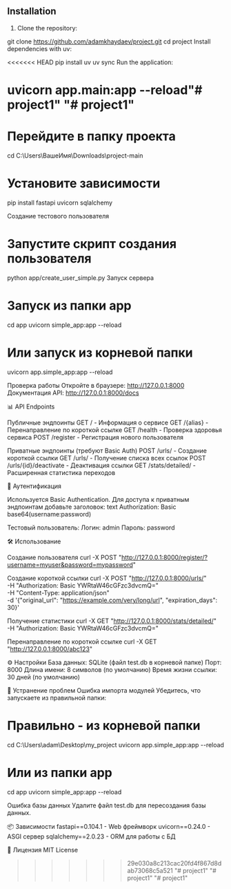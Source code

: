 ## Installation

1. Clone the repository:

git clone https://github.com/adamkhaydaev/project.git
cd project
Install dependencies with uv:

<<<<<<< HEAD
pip install uv
uv sync
Run the application:

uvicorn app.main:app --reload"# project1" 
"# project1" 
=======
# Перейдите в папку проекта
cd C:\Users\ВашеИмя\Downloads\project-main

# Установите зависимости
pip install fastapi uvicorn sqlalchemy

Создание тестового пользователя

# Запустите скрипт создания пользователя
python app/create_user_simple.py
Запуск сервера

# Запуск из папки app
cd app
uvicorn simple_app:app --reload

# Или запуск из корневой папки
uvicorn app.simple_app:app --reload

Проверка работы
Откройте в браузере: http://127.0.0.1:8000
Документация API: http://127.0.0.1:8000/docs

📊 API Endpoints

Публичные эндпоинты
GET / - Информация о сервисе
GET /{alias} - Перенаправление по короткой ссылке
GET /health - Проверка здоровья сервиса
POST /register - Регистрация нового пользователя

Приватные эндпоинты (требуют Basic Auth)
POST /urls/ - Создание короткой ссылки
GET /urls/ - Получение списка всех ссылок
POST /urls/{id}/deactivate - Деактивация ссылки
GET /stats/detailed/ - Расширенная статистика переходов

🔐 Аутентификация

Используется Basic Authentication. Для доступа к приватным эндпоинтам добавьте заголовок:
text
Authorization: Basic base64(username:password)

Тестовый пользователь:
Логин: admin
Пароль: password

🛠 Использование

Создание пользователя
curl -X POST "http://127.0.0.1:8000/register/?username=myuser&password=mypassword"

Создание короткой ссылки
curl -X POST "http://127.0.0.1:8000/urls/" \
  -H "Authorization: Basic YWRtaW46cGFzc3dvcmQ=" \
  -H "Content-Type: application/json" \
  -d '{"original_url": "https://example.com/very/long/url", "expiration_days": 30}'

Получение статистики
curl -X GET "http://127.0.0.1:8000/stats/detailed/" \
  -H "Authorization: Basic YWRtaW46cGFzc3dvcmQ="

Перенаправление по короткой ссылке
curl -X GET "http://127.0.0.1:8000/abc123"

⚙️ Настройки
База данных: SQLite (файл test.db в корневой папке)
Порт: 8000
Длина имени: 8 символов (по умолчанию)
Время жизни ссылки: 30 дней (по умолчанию)

🐛 Устранение проблем
Ошибка импорта модулей
Убедитесь, что запускаете из правильной папки:

# Правильно - из корневой папки
cd C:\Users\adam\Desktop\my_project
uvicorn app.simple_app:app --reload
# Или из папки app
cd app
uvicorn simple_app:app --reload

Ошибка базы данных
Удалите файл test.db для пересоздания базы данных.

📦 Зависимости
fastapi==0.104.1 - Web фреймворк
uvicorn==0.24.0 - ASGI сервер
sqlalchemy==2.0.23 - ORM для работы с БД

📝 Лицензия
MIT License
>>>>>>> 29e030a8c213cac20fd4f867d8dab73068c5a521
"# project1" 
"# project1" 
"# project1" 
